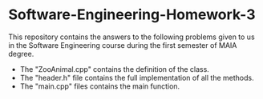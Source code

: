 # Software-Engineering-Homework-3


This repository contains the answers to the following problems given to us in the Software Engineering course during the first semester of MAIA degree.

- The "ZooAnimal.cpp" contains the definition of the class.
- The "header.h" file contains the full implementation of all the methods.
- The "main.cpp" files contains the main function.
